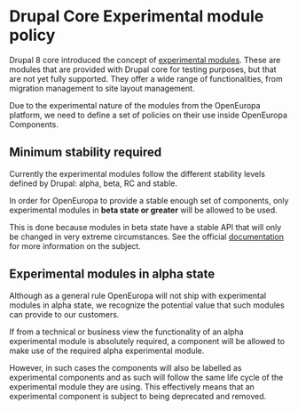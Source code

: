 # Drupal Core Experimental module policy

Drupal 8 core introduced the concept of [experimental modules][1].
These are modules that are provided with Drupal core for testing purposes, but that are not yet fully supported.
They offer a wide range of functionalities, from migration management
to site layout management.

Due to the experimental nature of the modules from the OpenEuropa platform,
we need to define a set of policies on their use inside OpenEuropa Components.

## Minimum stability required

Currently the experimental modules follow the different stability levels defined by Drupal:
alpha, beta, RC and stable.

In order for OpenEuropa to provide a stable enough set of components, only experimental modules
in **beta state or greater** will be allowed to be used.

This is done because modules in beta state have a stable API that will only be changed
in very extreme circumstances. See the official [documentation][2] for more information on the subject.

## Experimental modules in alpha state

Although as a general rule OpenEuropa will not ship with experimental modules in alpha state,
we recognize the potential value that such modules can provide to our customers.

If from a technical or business view the functionality of an alpha experimental module is absolutely required,
a component will be allowed to make use of the required alpha experimental module. 

However, in such cases the components will also be labelled as experimental components
and as such will follow the same life cycle of the experimental module they are using. 
This effectively means that an experimental component is subject to being deprecated and removed.

[1]: https://www.drupal.org/core/experimental
[2]: https://www.drupal.org/core/d8-allowed-changes#beta
